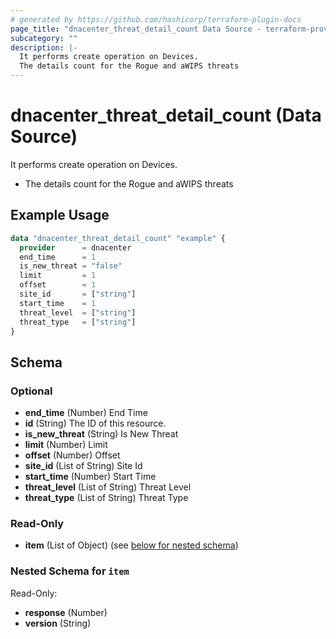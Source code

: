```yaml
---
# generated by https://github.com/hashicorp/terraform-plugin-docs
page_title: "dnacenter_threat_detail_count Data Source - terraform-provider-dnacenter"
subcategory: ""
description: |-
  It performs create operation on Devices.
  The details count for the Rogue and aWIPS threats
---
```


# dnacenter_threat_detail_count (Data Source)

It performs create operation on Devices.

- The details count for the Rogue and aWIPS threats

## Example Usage

```terraform
data "dnacenter_threat_detail_count" "example" {
  provider      = dnacenter
  end_time      = 1
  is_new_threat = "false"
  limit         = 1
  offset        = 1
  site_id       = ["string"]
  start_time    = 1
  threat_level  = ["string"]
  threat_type   = ["string"]
}
```

<!-- schema generated by tfplugindocs -->
## Schema

### Optional

- **end_time** (Number) End Time
- **id** (String) The ID of this resource.
- **is_new_threat** (String) Is New Threat
- **limit** (Number) Limit
- **offset** (Number) Offset
- **site_id** (List of String) Site Id
- **start_time** (Number) Start Time
- **threat_level** (List of String) Threat Level
- **threat_type** (List of String) Threat Type

### Read-Only

- **item** (List of Object) (see [below for nested schema](#nestedatt--item))

<a id="nestedatt--item"></a>
### Nested Schema for `item`

Read-Only:

- **response** (Number)
- **version** (String)


